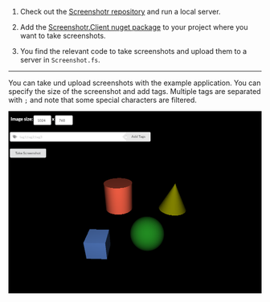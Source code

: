 1. Check out the [Screenshotr repository](https://github.com/aardvark-community/screenshotr) and run a local server.  

2. Add the [Screenshotr.Client nuget package](https://www.nuget.org/packages/Screenshotr.Client/) to your project where you want to take screenshots.

3. You find the relevant code to take screenshots and upload them to a server in `Screenshot.fs`.

---

You can take und upload screenshots with the example application.
You can specify the size of the screenshot and add tags. Multiple tags are separated with `;` and note that some special characters are filtered. 

![](screenshot.png)




